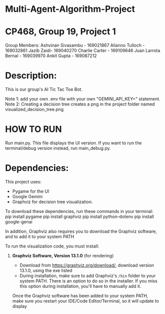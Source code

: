 # Multi-Agent-Algorithm-Project
# CP468, Group 19, Project 1
Group Members:
Ashvinan Sivasambu - 169021867
Alianno Tulloch - 169032861
Jazib Zaidi- 169040270
Charlie Carter - 169109646
Juan Larrota Bernal - 169039970
Ankit Gupta - 169087212

# Description:

This is our group's AI Tic Tac Toe Bot. 

Note 1: add your own .env file with your own "GEMINI_API_KEY=" statement.
Note 2: Creating a decision tree creates a png in the project folder named visualized_decision_tree.png

# HOW TO RUN

Run main.py. This file displays the UI version. If you want to run the terminal/debug version instead, run main_debug.py.

# Dependencies:

This project uses:
- Pygame for the UI
- Google Gemini
- Graphviz for decision tree visualization.

To download these dependencies, run these commands in your terminal:
pip install pygame
pip install graphviz
pip install python-dotenv
pip install google-genai

In addition, Graphviz also requires you to download the Graphviz software, and to add it to your system PATH

To run the visualization code, you must install:

1. **Graphviz Software, Version 13.1.0** (for rendering)
    - Download from https://graphviz.org/download/, download version 13.1.0, using the exe listed
    - During installation, make sure to add Graphviz's `/bin` folder to your system PATH. There is an option to do so in the installer. If you miss this option during installation, you'll have to manually add it.

    Once the Graphviz software has been added to your system PATH, make sure you restart your IDE/Code Editor/Terminal, so it will update to display
